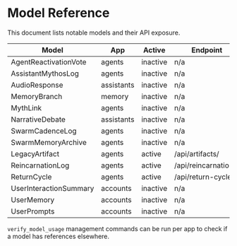 # Model Reference

This document lists notable models and their API exposure.

| Model | App | Active | Endpoint | Serializer |
|-------|-----|--------|----------|------------|
| AgentReactivationVote | agents | inactive | n/a | no |
| AssistantMythosLog | agents | inactive | n/a | no |
| AudioResponse | assistants | inactive | n/a | no |
| MemoryBranch | memory | inactive | n/a | no |
| MythLink | agents | inactive | n/a | no |
| NarrativeDebate | assistants | inactive | n/a | no |
| SwarmCadenceLog | agents | inactive | n/a | no |
| SwarmMemoryArchive | agents | inactive | n/a | no |
| LegacyArtifact | agents | active | /api/artifacts/ | LegacyArtifactSerializer |
| ReincarnationLog | agents | active | /api/reincarnations/ | ReincarnationLogSerializer |
| ReturnCycle | agents | active | /api/return-cycles/ | ReturnCycleSerializer |
| UserInteractionSummary | accounts | inactive | n/a | no |
| UserMemory | accounts | inactive | n/a | no |
| UserPrompts | accounts | inactive | n/a | no |

`verify_model_usage` management commands can be run per app to check if a model
has references elsewhere.
